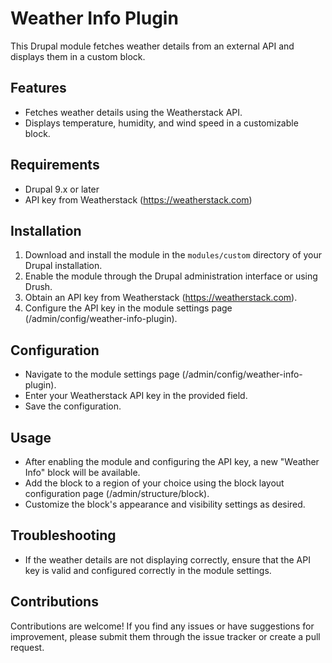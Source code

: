 # Weather Info Plugin

This Drupal module fetches weather details from an external API and displays them in a custom block.

## Features

- Fetches weather details using the Weatherstack API.
- Displays temperature, humidity, and wind speed in a customizable block.

## Requirements

- Drupal 9.x or later
- API key from Weatherstack (https://weatherstack.com)

## Installation

1. Download and install the module in the `modules/custom` directory of your Drupal installation.
2. Enable the module through the Drupal administration interface or using Drush.
3. Obtain an API key from Weatherstack (https://weatherstack.com).
4. Configure the API key in the module settings page (/admin/config/weather-info-plugin).

## Configuration

- Navigate to the module settings page (/admin/config/weather-info-plugin).
- Enter your Weatherstack API key in the provided field.
- Save the configuration.

## Usage

- After enabling the module and configuring the API key, a new "Weather Info" block will be available.
- Add the block to a region of your choice using the block layout configuration page (/admin/structure/block).
- Customize the block's appearance and visibility settings as desired.

## Troubleshooting

- If the weather details are not displaying correctly, ensure that the API key is valid and configured correctly in the module settings.

## Contributions

Contributions are welcome! If you find any issues or have suggestions for improvement, please submit them through the issue tracker or create a pull request.

